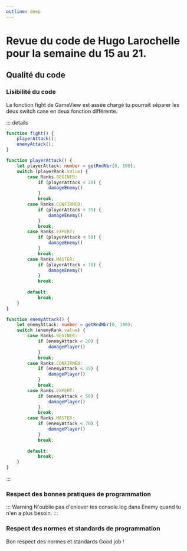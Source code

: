 ```yaml
---
outline: deep
---
```


# Revue du code de Hugo Larochelle pour la semaine du 15 au 21.

## Qualité du code 

### Lisibilité du code

La fonction fight de GameView est assée chargé tu pourrait séparer les deux switch case en deux fonction différente.

::: details
```ts
function fight() {
    playerAttack();
    enemyAttack();
}

function playerAttack() {
    let playerAttack: number = getRndNbr(0, 100);
    switch (playerRank.value) {
        case Ranks.BEGINER:
            if (playerAttack < 20) {
                damageEnemy()
            }
            break;
        case Ranks.CONFIRMED:
            if (playerAttack < 35) {
                damageEnemy()
            }
            break;
        case Ranks.EXPERT:
            if (playerAttack < 50) {
                damageEnemy()
            }
            break;
        case Ranks.MASTER:
            if (playerAttack < 70) {
                damageEnemy()
            }
            break;
    
        default:
            break;
    }
}

function enemyAttack() {
    let enemyAttack: number = getRndNbr(0, 100);
    switch (enemyRank.value) {
        case Ranks.BEGINER:
            if (enemyAttack < 20) {
                damagePlayer()
            }
            break;
        case Ranks.CONFIRMED:
            if (enemyAttack < 35) {
                damagePlayer()
            }
            break;
        case Ranks.EXPERT:
            if (enemyAttack < 50) {
                damagePlayer()
            }
            break;
        case Ranks.MASTER:
            if (enemyAttack < 70) {
                damagePlayer()
            }
            break;
    
        default:
            break;
    }
}
```
:::

### Respect des bonnes pratiques de programmation

::: Warning
N'oublie pas d'enlever tes console.log dans Enemy quand tu n'en a plus besoin.
:::

### Respect des normes et standards de programmation

Bon respect des normes et standards Good job !
